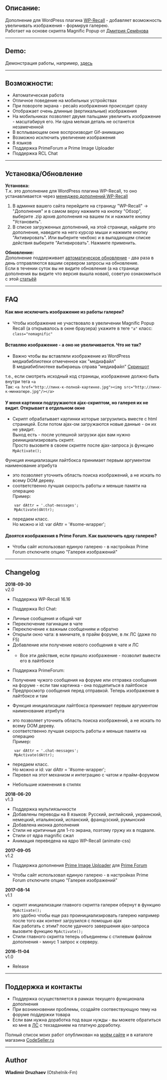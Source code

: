 ## Описание:  

Дополнение для WordPress плагина [WP-Recall](https://wordpress.org/plugins/wp-recall/) - добавляет возможность увеличивать изображения - формируя галерею.  
Работает на основе скрипта Magnific Popup от [Дмитрия Семёнова](http://dimsemenov.com/plugins/magnific-popup/)  

------------------------------

## Demo:

Демонстрация работы, например, [здесь](https://otshelnik-fm.ru/alternativa-wordpress-plaginu-theme-my-login/)  

------------------------------

## Возможности:  

- Автоматическая работа  
- Отличное поведение на мобильных устройствах  
- При повороте экрана - ресайз изображения происходит сразу  
- Отображает очень длинные (вертикальные) изображения  
- На мобильниках позволяет двумя пальцами увеличить изображение - масштабируя его. Ни одна мелкая деталь не останется незамеченной  
- В всплывающем окне воспроизводит Gif-анимацию  
- Возможно исключить увеличение изображения  
- 8 языков
- Поддержка PrimeForum и Prime Image Uploader
- Поддержка RCL Chat  

------------------------------

## Установка/Обновление  

**Установка:**  
Т.к. это дополнение для WordPress плагина WP-Recall, то оно устанавливается через [менеджер дополнений WP-Recall](https://codeseller.ru/obshhie-svedeniya-o-dopolneniyax-wp-recall/)  

1. В админке вашего сайта перейдите на страницу "WP-Recall" -> "Дополнения" и в самом верху нажмите на кнопку "Обзор", выберите .zip архив дополнения на вашем пк и нажмите кнопку "Установить".  
2. В списке загруженных дополнений, на этой странице, найдите это дополнение, наведите на него курсор мыши и нажмите кнопку "Активировать". Или выберите чекбокс и в выпадающем списке действия выберите "Активировать". Нажмите применить.  


**Обновление:**  
Дополнение поддерживает [автоматическое обновление](https://codeseller.ru/avtomaticheskie-obnovleniya-dopolnenij-plagina-wp-recall/) - два раза в день отправляются вашим сервером запросы на обновление.  
Если в течении суток вы не видите обновления (а на странице дополнения вы видите что версия вышла новая), советую ознакомиться с этой [статьёй](https://codeseller.ru/post-group/rabota-wordpress-krona-cron-prinuditelnoe-vypolnenie-kron-zadach-dlya-wp-recall/) 

------------------------------

## FAQ  

#### Как мне исключить изображение из работы галереи?  
- Чтобы изображение не участвовало в увеличении Magnific Popup Recall (а открывалось в окне браузера) укажите в теге `"a"` класс: `class="nomagnific"`  
  
  

#### Вставляю изображение - а оно не увеличивается. Что не так?  
- Важно чтобы вы вставляли изображение из WordPress медиабиблиотеки отмеченное как "медиафайл"  
В медиабиблиотеке выбираешь справа "медиафайл" [Скриншот](https://yadi.sk/i/ZrzNkrV-y75JV)  

т.е., если смотреть исходный код страницы, изображение должно быть внутри тега `<a`  
Так: `<a href="http://линк-к-полной-картинке.jpg"><img src="http://линк-к-миниатюре.jpg"/></a>`  
  
  

#### У меня картинки подгружаются ajax-скриптом, но галерея их не видит. Открывает в отдельном окне  
- Скрипт обрабатывает картинки которые загрузились вместе с html страницей. Если потом ajax-ом загружаются новые данные - он их не увидит.  
Выход есть - после успешной загрузки ajax вам нужно реинициализировать скрипт.  
Просто вызовите в своем скрипте после ajax-запроса js функцию `MpActivate();`  

Функция инициализации лайтбокса принимает первым аргументом наименование атрибута  
- это позволяет уточнить область поиска изображений, а не искать по всему DOM дереву.  
- соответственно лучшая скорость работы и меньше памяти на операцию  
Пример:  
```
    var dAttr = '.chat-messages';  
    MpActivate(dAttr);  
```
- передаем класс.   
Но можно и id: var dAttr = '#some-wrapper';  


#### Двоятся изображения в Prime Forum. Как выключить одну галерею?
- Чтобы сайт использовал единую галерею - в настройках Prime Forum отключите опцию "Галерея изображений"

------------------------------

## Changelog  
**2018-09-30**  
v2.0  
* Поддержка WP-Recall 16.16  

* Поддержка Rcl Chat:  
- Личные сообщения и общий чат  
- Переключение пагинации в чате  
- Переключение к важным сообщениям и обратно  
- Открыли окно чата: в миничате, в прайм форуме, в лк ЛС (даже по F5)  
- Добавление или получение нового сообщения в чате и ЛС  
- - Все эти действия, если пришло изображение - позволит вывести его в лайтбоксе  

* Поддержка PrimeForum:  
- Получение чужого сообщения на форуме или отправка сообщения на форуме - если там картинка - она подцепиться в лайтбоксе  
- Предпросмотр сообщения перед отправкой. Теперь изображение в лайтбоксе и там  

* Функция инициализации лайтбокса принимает первым аргументом наименование атрибута   
- это позволяет уточнить область поиска изображений, а не искать по всему DOM дереву.  
- соответственно лучшая скорость работы и меньше памяти на операцию  
Пример:  
```
    var dAttr = '.chat-messages';  
    MpActivate(dAttr);  
```
- передаем класс.  
Но можно и id: var dAttr = '#some-wrapper';  
- Перевел на этот механизм и интеграцию с чатом и прайм-форумом  

* Небольшие изменения в стилях  


**2018-06-20**  
v1.3  
* Поддержка мультиязычности  
* Добавлены переводы на 8 языков: Русский, английский, украинский, немецкий, итальянский, испанский, французский, румынский  
* Добавлена иконка дополнения  
* Стили не критичные для 1-го экрана, поэтому гружу их в подвале.  
* Стили от ядра magnific сжал  
* Анимация переведена на ядро WP-Recall (animate-css)  


**2017-09-05**  
v1.2  
* Поддержка дополнения [Prime Image Uploader](https://codeseller.ru/products/prime-image-uploader/) для [Prime Forum](https://codeseller.ru/products/primeforum/)  
- Чтобы сайт использовал единую галерею - в настройках Prime Forum отключите опцию "Галерея изображений"  



**2017-08-14**  
v1.1  
- скрипт инициализации главного скрипта галереи обернут в функцию `MpActivate();`  
это удобно чтобы еще раз проинициализировать галерею например после того как контент загрузился с помощью ajax  
Как работать с этим? после удачного завершения ajax-запроса вызовите функцию `MpActivate();`  
- Стили главного скрипта теперь объединены с стилевым файлом дополнения - минус 1 запрос к серверу.  


**2016-11-04**  
v1.0  
- Release  

------------------------------

## Поддержка и контакты  

* Поддержка осуществляется в рамках текущего функционала дополнения  
* При возникновении проблемы, создайте соотвествующую тему на форуме поддержки товара  
* Если вам нужна доработка под ваши нужды - вы можете обратиться ко мне в [ЛС](https://codeseller.ru/author/otshelnik-fm/?tab=chat) с техзаданием на платную доработку.  

Полный список моих работ опубликован на [моём сайте](https://otshelnik-fm.ru/all-my-addons-for-wp-recall/) и в каталоге магазина [CodeSeller.ru](https://codeseller.ru/author/otshelnik-fm/?tab=publics&subtab=type-products)  

------------------------------

## Author  

**Wladimir Druzhaev** (Otshelnik-Fm)  
